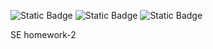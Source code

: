 ![Static Badge](https://img.shields.io/badge/language-python-green)
![Static Badge](https://img.shields.io/badge/license-Apache%202.0-blue)
![Static Badge](https://img.shields.io/badge/platform-linux-red)

SE homework-2
